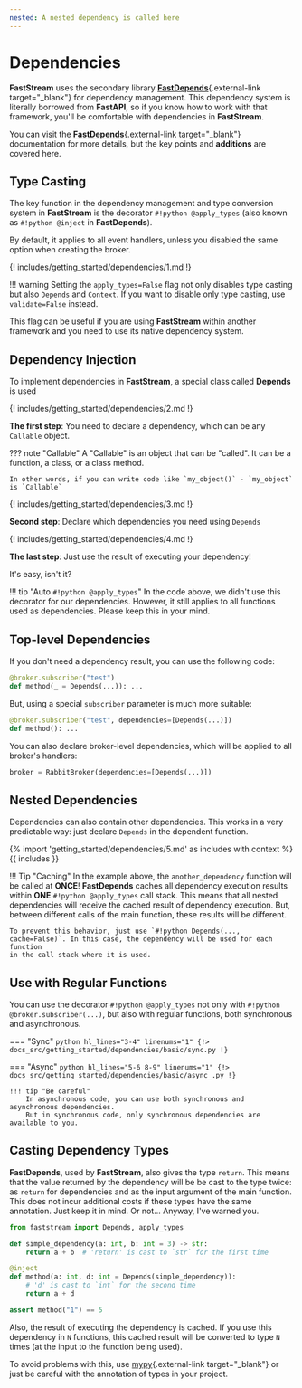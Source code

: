 ```yaml
---
nested: A nested dependency is called here
---
```


# Dependencies

**FastStream** uses the secondary library [**FastDepends**](https://lancetnik.github.io/FastDepends/){.external-link target="_blank"} for dependency management.
This dependency system is literally borrowed from **FastAPI**, so if you know how to work with that framework, you'll be comfortable with dependencies in **FastStream**.

You can visit the [**FastDepends**](https://lancetnik.github.io/FastDepends/){.external-link target="_blank"} documentation for more details, but the key points and **additions** are covered here.

## Type Casting

The key function in the dependency management and type conversion system in **FastStream** is the decorator `#!python @apply_types` (also known as `#!python @inject` in **FastDepends**).

By default, it applies to all event handlers, unless you disabled the same option when creating the broker.

{! includes/getting_started/dependencies/1.md !}

!!! warning
    Setting the `apply_types=False` flag not only disables type casting but also `Depends` and `Context`.
    If you want to disable only type casting, use `validate=False` instead.

This flag can be useful if you are using **FastStream** within another framework and you need to use its native dependency system.

## Dependency Injection

To implement dependencies in **FastStream**, a special class called **Depends** is used

{! includes/getting_started/dependencies/2.md !}

**The first step**: You need to declare a dependency, which can be any `Callable` object.

??? note "Callable"
    A "Callable" is an object that can be "called". It can be a function, a class, or a class method.

    In other words, if you can write code like `my_object()` - `my_object` is `Callable`

{! includes/getting_started/dependencies/3.md !}

**Second step**: Declare which dependencies you need using `Depends`

{! includes/getting_started/dependencies/4.md !}

**The last step**: Just use the result of executing your dependency!

It's easy, isn't it?

!!! tip "Auto `#!python @apply_types`"
    In the code above, we didn't use this decorator for our dependencies. However, it still applies
    to all functions used as dependencies. Please keep this in your mind.

## Top-level Dependencies

If you don't need a dependency result, you can use the following code:

```python
@broker.subscriber("test")
def method(_ = Depends(...)): ...
```

But, using a special `subscriber` parameter is much more suitable:

```python
@broker.subscriber("test", dependencies=[Depends(...)])
def method(): ...
```

You can also declare broker-level dependencies, which will be applied to all broker's handlers:

```python
broker = RabbitBroker(dependencies=[Depends(...)])
```

## Nested Dependencies

Dependencies can also contain other dependencies. This works in a very predictable way: just declare
`Depends` in the dependent function.

{% import 'getting_started/dependencies/5.md' as includes with context %}
{{ includes }}

!!! Tip "Caching"
    In the example above, the `another_dependency` function will be called at **ONCE**!
    **FastDepends** caches all dependency execution results within **ONE** `#!python @apply_types` call stack.
    This means that all nested dependencies will receive the cached result of dependency execution.
    But, between different calls of the main function, these results will be different.

    To prevent this behavior, just use `#!python Depends(..., cache=False)`. In this case, the dependency will be used for each function
    in the call stack where it is used.

## Use with Regular Functions

You can use the decorator `#!python @apply_types` not only with `#!python @broker.subscriber(...)`, but also with regular functions, both synchronous and asynchronous.

=== "Sync"
    ```python hl_lines="3-4" linenums="1"
    {!> docs_src/getting_started/dependencies/basic/sync.py !}
    ```

=== "Async"
    ```python hl_lines="5-6 8-9" linenums="1"
    {!> docs_src/getting_started/dependencies/basic/async_.py !}
    ```

    !!! tip "Be careful"
        In asynchronous code, you can use both synchronous and asynchronous dependencies.
        But in synchronous code, only synchronous dependencies are available to you.

## Casting Dependency Types

**FastDepends**, used by **FastStream**, also gives the type `return`. This means that the value returned by the dependency will be
be cast to the type twice: as `return` for dependencies and as the input argument of the main function. This does not incur additional costs if
these types have the same annotation. Just keep it in mind. Or not... Anyway, I've warned you.

```python linenums="1"
from faststream import Depends, apply_types

def simple_dependency(a: int, b: int = 3) -> str:
    return a + b  # 'return' is cast to `str` for the first time

@inject
def method(a: int, d: int = Depends(simple_dependency)):
    # 'd' is cast to `int` for the second time
    return a + d

assert method("1") == 5
```

Also, the result of executing the dependency is cached. If you use this dependency in `N` functions,
this cached result will be converted to type `N` times (at the input to the function being used).

To avoid problems with this, use [mypy](https://www.mypy-lang.org){.external-link target="_blank"} or just be careful with the annotation
of types in your project.
